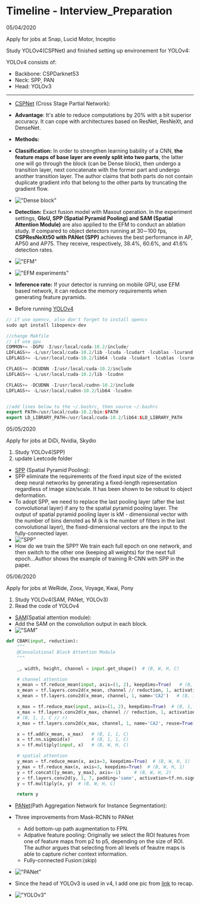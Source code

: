 # Timeline - Interview_Preparation
05/04/2020

Apply for jobs at Snap, Lucid Motor, Inceptio

Study YOLOv4(CSPNet) and finished setting up environement for YOLOv4:

YOLOv4 consists of:
+ Backbone: CSPDarknet53 
+ Neck: SPP, PAN 
+ Head: YOLOv3 

---

+ [CSPNet](https://github.com/WongKinYiu/CrossStagePartialNetworks) (Cross Stage Partial Network): 
+ **Advantage**: It's able to reduce computations by 20% with a bit superior accuracy. It can cope with architectures based on ResNet, ResNeXt, and DenseNet.
+ **Methods:** 
+ **Classification:** In order to strengthen learning bability of a CNN, **the feature maps of base layer are evenly split into two parts**, the latter one will go through the block (can be Dense block), then undergo a transition layer, next concatenate with the former part and undergo another transition layer. The author claims that both parts do not contain duplicate gradient info that belong to the other parts by truncating the gradient flow.
+ !["Dense block"](1.PNG )
+ **Detection:** Exact fusion model with Maxout operation. In the experiment settings, **GIoU,  SPP (Spatial Pyramid Pooling) and SAM (Spatial Attention Module)** are also applied to the EFM to conduct an ablation study. If compared to object detectors running at 30∼100 fps, **CSPResNeXt50 with PANet (SPP)** achieves the best performance
in AP, AP50 and AP75. They receive, respectively, 38.4%, 60.6%, and 41.6% detection rates.  
+ !["EFM"](2.PNG )
+ !["EFM experiments"](3.PNG )
+ **Inference rate:** If your detector is running on mobile GPU, use EFM based network, it can reduce the memory requirements when generating feature pyramids.

+ Before running [YOLOv4](https://github.com/AlexeyAB/darknet#how-to-use-on-the-command-line)

```cpp
// if use opencv, also don't forget to install opencv
sudo apt install libopencv-dev 

//change Makfile
// if use gpu
COMMON+= -DGPU -I/usr/local/cuda-10.2/include/
LDFLAGS+= -L/usr/local/cuda-10.2/lib -lcuda -lcudart -lcublas -lcurand
LDFLAGS+= -L/usr/local/cuda-10.2/lib64 -lcuda -lcudart -lcublas -lcurand

CFLAGS+= -DCUDNN -I/usr/local/cuda-10.2/include
LDFLAGS+= -L/usr/local/cuda-10.2/lib -lcudnn

CFLAGS+= -DCUDNN -I/usr/local/cudnn-10.2/include
LDFLAGS+= -L/usr/local/cudnn-10.2/lib64 -lcudnn


//add lines below to the ~/.bashrc, then source ~/.bashrc
export PATH=/usr/local/cuda-10.2/bin:$PATH
export LD_LIBRARY_PATH=/usr/local/cuda-10.2/lib64:$LD_LIBRARY_PATH
```

05/05/2020

Apply for jobs at DiDi, Nvidia, Skydio

1) Study YOLOv4(SPP)
2) update Leetcode folder

+ [SPP](https://arxiv.org/pdf/1406.4729.pdf) (Spatial Pyramid Pooling):
+ SPP eliminate the requirements of the fixed input size of the existed deep neural networks by generating a fixed-length representation regardless of image size/scale. It has been shown to be robust to object deformation.
+ To adopt SPP, we need to replace the last pooling layer (after the last convolutional layer) if any to the spatial pyramid pooling layer. The output of spatial pyramid pooling layer is kM - dimensional vector with the number of bins denoted as M (k is the number of filters in the last convolutional layer), the fixed-dimensional vectors are the input to the fully-connected layer.  
+ !["SPP"](4.PNG )
+ How do we train the SPP? We train each full epoch on one network, and then switch to the other one (keeping all weights) for the next full epoch...Author shows the example of training R-CNN with SPP in the paper.

05/06/2020

Apply for jobs at WeRide, Zoox, Voyage, Kwai, Pony

1) Study YOLOv4(SAM, PANet, YOLOv3)
2) Read the code of YOLOv4

+ [SAM](https://arxiv.org/pdf/1807.06521.pdf)(Spatial attention module): 
+ Add the SAM on the convolution output in each block.
+ !["SAM"](5.PNG)

```python
def CBAM(input, reduction):
    """
    @Convolutional Block Attention Module
    """

    _, width, height, channel = input.get_shape()  # (B, W, H, C)

    # channel attention
    x_mean = tf.reduce_mean(input, axis=(1, 2), keepdims=True)   # (B, 1, 1, C)
    x_mean = tf.layers.conv2d(x_mean, channel // reduction, 1, activation=tf.nn.relu, name='CA1')  # (B, 1, 1, C // r)
    x_mean = tf.layers.conv2d(x_mean, channel, 1, name='CA2')   # (B, 1, 1, C)

    x_max = tf.reduce_max(input, axis=(1, 2), keepdims=True)  # (B, 1, 1, C)
    x_max = tf.layers.conv2d(x_max, channel // reduction, 1, activation=tf.nn.relu, name='CA1', reuse=True)
    # (B, 1, 1, C // r)
    x_max = tf.layers.conv2d(x_max, channel, 1, name='CA2', reuse=True)  # (B, 1, 1, C)

    x = tf.add(x_mean, x_max)   # (B, 1, 1, C)
    x = tf.nn.sigmoid(x)        # (B, 1, 1, C)
    x = tf.multiply(input, x)   # (B, W, H, C)

    # spatial attention
    y_mean = tf.reduce_mean(x, axis=3, keepdims=True)  # (B, W, H, 1)
    y_max = tf.reduce_max(x, axis=3, keepdims=True)  # (B, W, H, 1)
    y = tf.concat([y_mean, y_max], axis=-1)     # (B, W, H, 2)
    y = tf.layers.conv2d(y, 1, 7, padding='same', activation=tf.nn.sigmoid)    # (B, W, H, 1)
    y = tf.multiply(x, y)  # (B, W, H, C)

    return y

```


+ [PANet](https://arxiv.org/pdf/1803.01534.pdf)(Path Aggregation Network for Instance Segmentation):
+ Three improvements from Mask-RCNN to PANet
  + Add bottom-up path augmentation to FPN.
  + Adpative feature pooling: Originally we select the ROI features from one of feature maps from p2 to p5, depending on the size of ROI. The author argues that selecting from all levels of feautre maps is able to capture richer context information.
  + Fully-connected Fusion:(skip)
+ !["PANet"](6.PNG)

+ Since the head of YOLOv3 is used in v4, I add one pic from [link](https://zhuanlan.zhihu.com/p/76802514) to recap.
+ !["YOLOv3"](7.jpg)

